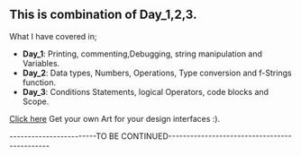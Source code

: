 ## This is combination of Day_1,2,3.

What I have covered in;
- **Day_1**: Printing, commenting,Debugging, string manipulation and Variables.
- **Day_2**: Data types, Numbers, Operations, Type conversion and f-Strings function.
- **Day_3**: Conditions Statements, logical Operators, code blocks and Scope.

[Click here](https://ascii.co.uk/art) Get your own Art for your design interfaces :).

------------------------TO BE CONTINUED---------------------------------------------